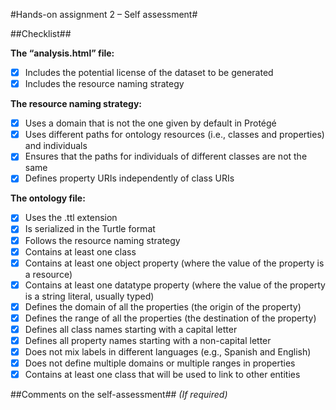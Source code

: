 #Hands-on assignment 2 – Self assessment#

##Checklist##

**The “analysis.html” file:**

- [X] Includes the potential license of the dataset to be generated
- [X] Includes the resource naming strategy

**The resource naming strategy:**

- [X] Uses a domain that is not the one given by default in Protégé
- [X] Uses different paths for ontology resources (i.e., classes and properties) and individuals
- [X] Ensures that the paths for individuals of different classes are not the same
- [X] Defines property URIs independently of class URIs

**The ontology file:**

- [X] Uses the .ttl extension
- [X] Is serialized in the Turtle format
- [X] Follows the resource naming strategy
- [X] Contains at least one class
- [X] Contains at least one object property (where the value of the property is a resource)
- [X] Contains at least one datatype property (where the value of the property is a string literal, usually typed)
- [X] Defines the domain of all the properties (the origin of the property)
- [X] Defines the range of all the properties (the destination of the property)
- [X] Defines all class names starting with a capital letter
- [X] Defines all property names starting with a non-capital letter
- [X] Does not mix labels in different languages (e.g., Spanish and English)
- [X] Does not define multiple domains or multiple ranges in properties
- [X] Contains at least one class that will be used to link to other entities

##Comments on the self-assessment##
_(If required)_

